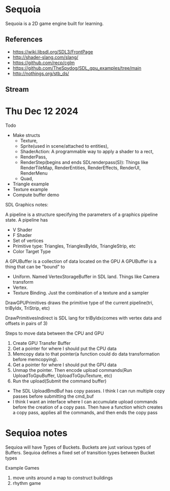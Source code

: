 # Sequoia

Sequoia is a 2D game engine built for learning.

## References

- <https://wiki.libsdl.org/SDL3/FrontPage>
- <http://shader-slang.com/slang/>
- <https://github.com/recp/cglm>
- <https://github.com/TheSpydog/SDL_gpu_examples/tree/main>
- <http://nothings.org/stb_ds/>

## Stream

# Thu Dec 12 2024

Todo

- Make structs
  - Texture,
  - Sprite(used in scene/attached to entities),
  - ShaderAction: A programmable way to apply a shader to a rect,
  - RenderPass,
  - RenderStep(begins and ends SDLrenderpass(S)): Things like RenderTileMap,
    RenderEntities, RenderEffects, RenderUI, RenderMenu
  - Quad,
- Triangle example
- Texture example
- Compute buffer demo

SDL Graphics notes:

A pipeline is a structure specifying the parameters of a graphics pipeline state.
A pipeline has

- V Shader
- F Shader
- Set of vertices
- Primitive type: Triangles, TrianglesByIdx, TriangleStrip, etc
- Color Target Type

A GPUBuffer is a collection of data located on the GPU
A GPUBuffer is a thing that can be "bound" to

- Uniform. Named VertexStorageBuffer in SDL land. Things like Camera transform
- Vertex.
- Texture Binding. Just the combination of a texture and a sampler

DrawGPUPrimitives draws the primitive type of the current pipeline(tri, triByIdx,
TriStrip, etc)

DrawPrimitivesIndirect is SDL lang for triByIdx(comes with vertex data and
offsets in pairs of 3)

Steps to move data between the CPU and GPU

1. Create GPU Transfer Buffer
1. Get a pointer for where I should put the CPU data
1. Memcopy data to that pointer(a function could do data transformation before
   memcopying).
1. Get a pointer for where I should put the GPU data
1. Unmap the pointer. Then encode upload commands(Run UploadToGpuBuffer,
   UploadToGpuTexture, etc)
1. Run the upload(Submit the command buffer)

- The SDL UploadBmdBuf has copy passes. I think I can run multiple copy passes
  before submitting the cmd_buf
- I think I want an interface where I can accumulate upload commands before the
  creation of a copy pass. Then have a function which creates a copy pass,
  applies all the commands, and then ends the copy pass

# Sequioa notes

Sequioa will have Types of Buckets. Buckets are just various types of Buffers.
Sequioa defines a fixed set of transition types between Bucket types

Example Games

1. move units around a map to construct buildings
1. rhythm game
